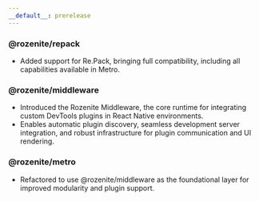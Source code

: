```yaml
---
__default__: prerelease
---
```


### @rozenite/repack

- Added support for Re.Pack, bringing full compatibility, including all capabilities available in Metro.

### @rozenite/middleware

- Introduced the Rozenite Middleware, the core runtime for integrating custom DevTools plugins in React Native environments.
- Enables automatic plugin discovery, seamless development server integration, and robust infrastructure for plugin communication and UI rendering.

### @rozenite/metro

- Refactored to use @rozenite/middleware as the foundational layer for improved modularity and plugin support.
